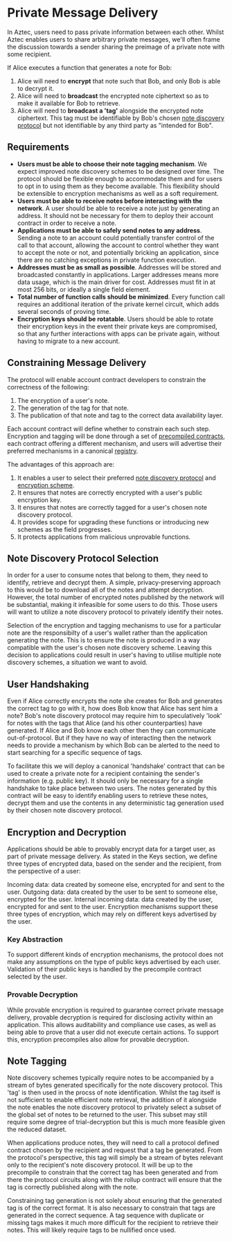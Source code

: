 # Private Message Delivery

In Aztec, users need to pass private information between each other. Whilst Aztec enables users to share arbitrary private messages, we'll often frame the discussion towards a sender sharing the preimage of a private note with some recipient.

If Alice executes a function that generates a note for Bob:

1. Alice will need to **encrypt** that note such that Bob, and only Bob is able to decrypt it.
2. Alice will need to **broadcast** the encrypted note ciphertext so as to make it available for Bob to retrieve.
3. Alice will need to **broadcast a 'tag'** alongside the encrypted note ciphertext. This tag must be identifiable by Bob's chosen [note discovery protocol](./private-msg-delivery.md#note-discovery-protocol-selection) but not identifiable by any third party as "intended for Bob".

## Requirements

- **Users must be able to choose their note tagging mechanism**. We expect improved note discovery schemes to be designed over time. The protocol should be flexible enough to accommodate them and for users to opt in to using them as they become available. This flexibility should be extensible to encryption mechanisms as well as a soft requirement.
- **Users must be able to receive notes before interacting with the network**. A user should be able to receive a note just by generating an address. It should not be necessary for them to deploy their account contract in order to receive a note.
- **Applications must be able to safely send notes to any address**. Sending a note to an account could potentially transfer control of the call to that account, allowing the account to control whether they want to accept the note or not, and potentially bricking an application, since there are no catching exceptions in private function execution.
- **Addresses must be as small as possible**. Addresses will be stored and broadcasted constantly in applications. Larger addresses means more data usage, which is the main driver for cost. Addresses must fit in at most 256 bits, or ideally a single field element.
- **Total number of function calls should be minimized**. Every function call requires an additional iteration of the private kernel circuit, which adds several seconds of proving time.
- **Encryption keys should be rotatable**. Users should be able to rotate their encryption keys in the event their private keys are compromised, so that any further interactions with apps can be private again, without having to migrate to a new account.

## Constraining Message Delivery

The protocol will enable account contract developers to constrain the correctness of the following:

1. The encryption of a user's note.
2. The generation of the tag for that note.
3. The publication of that note and tag to the correct data availability layer.

Each account contract will define whether to constrain each such step. Encryption and tagging will be done through a set of [precompiled contracts](../addresses-and-keys/precompiles.md), each contract offering a different mechanism, and users will advertise their preferred mechanisms in a canonical [registry](../pre-compiled-contracts/registry.md).

The advantages of this approach are:

1. It enables a user to select their preferred [note discovery protocol](./private-msg-delivery.md#note-discovery-protocol-selection) and [encryption scheme](./private-msg-delivery.md#encryption-and-decryption).
2. It ensures that notes are correctly encrypted with a user's public encryption key.
3. It ensures that notes are correctly tagged for a user's chosen note discovery protocol.
4. It provides scope for upgrading these functions or introducing new schemes as the field progresses.
5. It protects applications from malicious unprovable functions.

## Note Discovery Protocol Selection

In order for a user to consume notes that belong to them, they need to identify, retrieve and decrypt them. A simple, privacy-preserving approach to this would be to download all of the notes and attempt decryption. However, the total number of encrypted notes published by the network will be substantial, making it infeasible for some users to do this. Those users will want to utilize a note discovery protocol to privately identify their notes.

Selection of the encryption and tagging mechanisms to use for a particular note are the responsibilty of a user's wallet rather than the application generating the note. This is to ensure the note is produced in a way compatible with the user's chosen note discovery scheme. Leaving this decision to applications could result in user's having to utilise multiple note discovery schemes, a situation we want to avoid.

## User Handshaking

Even if Alice correctly encrypts the note she creates for Bob and generates the correct tag to go with it, how does Bob know that Alice has sent him a note? Bob's note discovery protocol may require him to speculatively 'look' for notes with the tags that Alice (and his other counterparties) have generated. If Alice and Bob know each other then they can communicate out-of-protocol. But if they have no way of interacting then the network needs to provide a mechanism by which Bob can be alerted to the need to start searching for a specific sequence of tags.

To facilitate this we will deploy a canonical 'handshake' contract that can be used to create a private note for a recipient containing the sender's information (e.g. public key). It should only be necessary for a single handshake to take place between two users. The notes generated by this contract will be easy to identify enabling users to retrieve these notes, decrypt them and use the contents in any deterministic tag generation used by their chosen note discovery protocol.

## Encryption and Decryption

Applications should be able to provably encrypt data for a target user, as part of private message delivery. As stated in the Keys section, we define three types of encrypted data, based on the sender and the recipient, from the perspective of a user:

Incoming data: data created by someone else, encrypted for and sent to the user.
Outgoing data: data created by the user to be sent to someone else, encrypted for the user.
Internal incoming data: data created by the user, encrypted for and sent to the user.
Encryption mechanisms support these three types of encryption, which may rely on different keys advertised by the user.

### Key Abstraction
To support different kinds of encryption mechanisms, the protocol does not make any assumptions on the type of public keys advertised by each user. Validation of their public keys is handled by the precompile contract selected by the user.

### Provable Decryption
While provable encryption is required to guarantee correct private message delivery, provable decryption is required for disclosing activity within an application. This allows auditability and compliance use cases, as well as being able to prove that a user did not execute certain actions. To support this, encryption precompiles also allow for provable decryption.

## Note Tagging

Note discovery schemes typically require notes to be accompanied by a stream of bytes generated specifically for the note discovery protocol. This 'tag' is then used in the procss of note identification. Whilst the tag itself is not sufficient to enable efficient note retrieval, the addition of it alongside the note enables the note discovery protocol to privately select a subset of the global set of notes to be returned to the user. This subset may still require some degree of trial-decryption but this is much more feasible given the reduced dataset.

When applications produce notes, they will need to call a protocol defined contract chosen by the recipient and request that a tag be generated. From the protocol's perspective, this tag will simply be a stream of bytes relevant only to the recipient's note discovery protocol. It will be up to the precompile to constrain that the correct tag has been generated and from there the protocol circuits along with the rollup contract will ensure that the tag is correctly published along with the note.

Constraining tag generation is not solely about ensuring that the generated tag is of the correct format. It is also necessary to constrain that tags are generated in the correct sequence. A tag sequence with duplicate or missing tags makes it much more difficult for the recipient to retrieve their notes. This will likely require tags to be nullified once used.